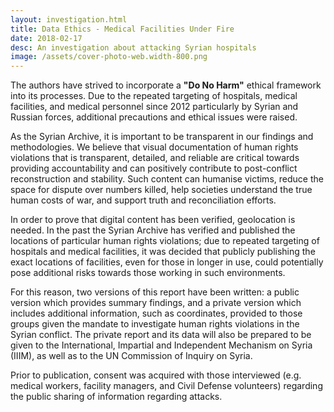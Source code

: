 ```yaml
---
layout: investigation.html
title: Data Ethics - Medical Facilities Under Fire
date: 2018-02-17
desc: An investigation about attacking Syrian hospitals
image: /assets/cover-photo-web.width-800.png
---
```


The authors have strived to incorporate a **"Do No Harm"** ethical framework into its processes. Due to the repeated targeting of hospitals, medical facilities, and medical personnel since 2012 particularly by Syrian and Russian forces, additional precautions and ethical issues were raised.

As the Syrian Archive, it is important to be transparent in our findings and methodologies. We believe that visual documentation of human rights violations that is transparent, detailed, and reliable are critical towards providing accountability and can positively contribute to post-conflict reconstruction and stability. Such content can humanise victims, reduce the space for dispute over numbers killed, help societies understand the true human costs of war, and support truth and reconciliation efforts.

In order to prove that digital content has been verified, geolocation is needed. In the past the Syrian Archive has verified and published the locations of particular human rights violations; due to repeated targeting of hospitals and medical facilities, it was decided that publicly publishing the exact locations of facilities, even for those in longer in use, could potentially pose additional risks towards those working in such environments.

For this reason, two versions of this report have been written: a public version which provides summary findings, and a private version which includes additional information, such as coordinates, provided to those groups given the mandate to investigate human rights violations in the Syrian conflict. The private report and its data will also be prepared to be given to the International, Impartial and Independent Mechanism on Syria (IIIM), as well as to the UN Commission of Inquiry on Syria.

Prior to publication, consent was acquired with those interviewed (e.g. medical workers, facility managers, and Civil Defense volunteers) regarding the public sharing of information regarding attacks.
